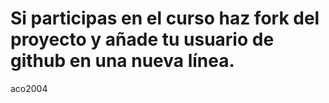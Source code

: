 # Si participas en el curso haz fork del proyecto y añade tu usuario de github en una nueva línea.

aco2004